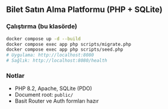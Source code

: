 ## Bilet Satın Alma Platformu (PHP + SQLite)

### Çalıştırma (bu klasörde)

```bash
docker compose up -d --build
docker compose exec app php scripts/migrate.php
docker compose exec app php scripts/seed.php
# Uygulama: http://localhost:8080
# Sağlık: http://localhost:8080/health
```

### Notlar
- PHP 8.2, Apache, SQLite (PDO)
- Document root: `public/`
- Basit Router ve Auth formları hazır


